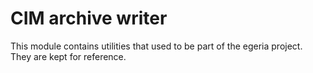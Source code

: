 <!-- SPDX-License-Identifier: Apache-2.0 -->
<!-- Copyright Contributors to the Egeria Project-->

# CIM archive writer

This module contains utilities that used to be part of the egeria project. 
They are kept for reference.



